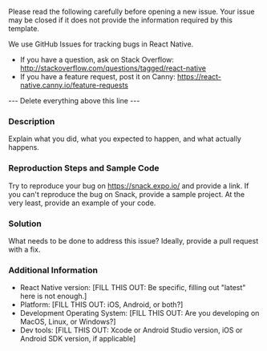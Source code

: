 Please read the following carefully before opening a new issue.
Your issue may be closed if it does not provide the information required by this template.

We use GitHub Issues for tracking bugs in React Native.

- If you have a question, ask on Stack Overflow: http://stackoverflow.com/questions/tagged/react-native
- If you have a feature request, post it on Canny: https://react-native.canny.io/feature-requests

--- Delete everything above this line ---

### Description

Explain what you did, what you expected to happen, and what actually happens.

### Reproduction Steps and Sample Code

Try to reproduce your bug on https://snack.expo.io/ and provide a link. 
If you can't reproduce the bug on Snack, provide a sample project. At the very least, provide an example of your code.

### Solution

What needs to be done to address this issue? Ideally, provide a pull request with a fix.

### Additional Information

* React Native version: [FILL THIS OUT: Be specific, filling out "latest" here is not enough.]
* Platform: [FILL THIS OUT: iOS, Android, or both?]
* Development Operating System: [FILL THIS OUT: Are you developing on MacOS, Linux, or Windows?]
* Dev tools: [FILL THIS OUT: Xcode or Android Studio version, iOS or Android SDK version, if applicable]
